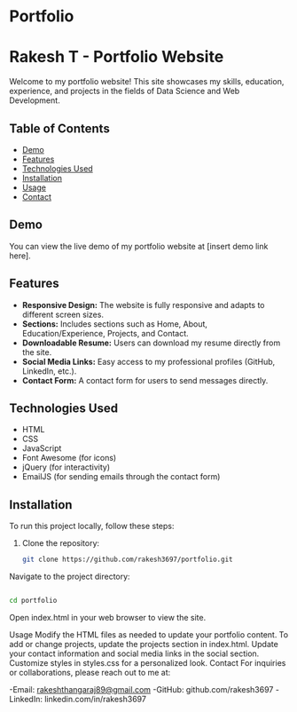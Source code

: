 # Portfolio

# Rakesh T - Portfolio Website

Welcome to my portfolio website! This site showcases my skills, education, experience, and projects in the fields of Data Science and Web Development.

## Table of Contents

- [Demo](#demo)
- [Features](#features)
- [Technologies Used](#technologies-used)
- [Installation](#installation)
- [Usage](#usage)
- [Contact](#contact)

## Demo

You can view the live demo of my portfolio website at [insert demo link here].

## Features

- **Responsive Design:** The website is fully responsive and adapts to different screen sizes.
- **Sections:** Includes sections such as Home, About, Education/Experience, Projects, and Contact.
- **Downloadable Resume:** Users can download my resume directly from the site.
- **Social Media Links:** Easy access to my professional profiles (GitHub, LinkedIn, etc.).
- **Contact Form:** A contact form for users to send messages directly.

## Technologies Used

- HTML
- CSS
- JavaScript
- Font Awesome (for icons)
- jQuery (for interactivity)
- EmailJS (for sending emails through the contact form)

## Installation

To run this project locally, follow these steps:

1. Clone the repository:

   ```bash
   git clone https://github.com/rakesh3697/portfolio.git
Navigate to the project directory:
 
   ```bash

   cd portfolio
```
Open index.html in your web browser to view the site.

Usage
Modify the HTML files as needed to update your portfolio content.
To add or change projects, update the projects section in index.html.
Update your contact information and social media links in the social section.
Customize styles in styles.css for a personalized look.
Contact
For inquiries or collaborations, please reach out to me at:

-Email: rakeshthangaraj89@gmail.com
-GitHub: github.com/rakesh3697
-LinkedIn: linkedin.com/in/rakesh3697


